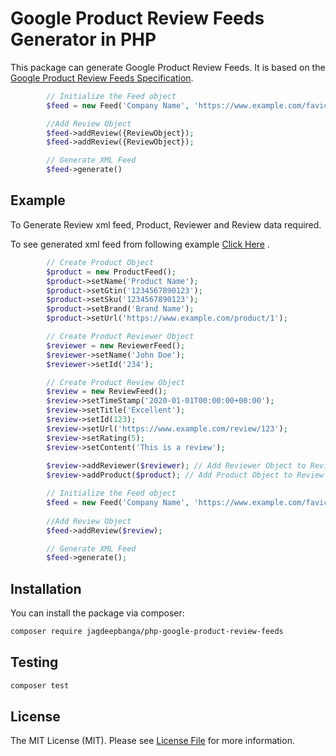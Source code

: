 # Google Product Review Feeds Generator in PHP

This package can generate Google Product Review Feeds. It is based on
the [Google Product Review Feeds Specification](https://developers.google.com/product-review-feeds).

```php
        // Initialize the Feed object
        $feed = new Feed('Company Name', 'https://www.example.com/favicon.ico');

        //Add Review Object
        $feed->addReview({ReviewObject});
        $feed->addReview({ReviewObject});

        // Generate XML Feed
        $feed->generate()
```

## Example

To Generate Review xml feed, Product, Reviewer and Review data required.

To see generated xml feed from following
example [Click Here](https://raw.githubusercontent.com/jagdeepbanga/php-google-product-review-feeds/master/tests/Stub/ReviewXmlFeed.xml)
.

```php
        // Create Product Object
        $product = new ProductFeed();
        $product->setName('Product Name');
        $product->setGtin('1234567890123');
        $product->setSku('1234567890123');
        $product->setBrand('Brand Name');
        $product->setUrl('https://www.example.com/product/1');

        // Create Product Reviewer Object
        $reviewer = new ReviewerFeed();
        $reviewer->setName('John Doe');
        $reviewer->setId('234');

        // Create Product Review Object
        $review = new ReviewFeed();
        $review->setTimeStamp('2020-01-01T00:00:00+00:00');
        $review->setTitle('Excellent');
        $review->setId(123);
        $review->setUrl('https://www.example.com/review/123');
        $review->setRating(5);
        $review->setContent('This is a review');
        
        $review->addReviewer($reviewer); // Add Reviewer Object to Review Object
        $review->addProduct($product); // Add Product Object to Review Object

        // Initialize the Feed object
        $feed = new Feed('Company Name', 'https://www.example.com/favicon.ico');
        
        //Add Review Object
        $feed->addReview($review);

        // Generate XML Feed
        $feed->generate();
```

## Installation

You can install the package via composer:

```bash
composer require jagdeepbanga/php-google-product-review-feeds
```

## Testing

```bash
composer test
```

## License

The MIT License (MIT). Please see [License File](LICENSE.md) for more information.
